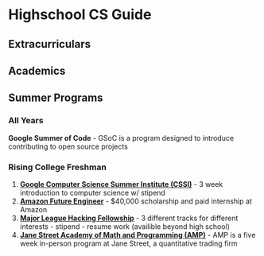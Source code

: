 # Highschool CS Guide
## Extracurriculars
## Academics
## Summer Programs
### All Years
**Google Summer of Code** - GSoC is a program designed to introduce contributing to open source projects
### Rising College Freshman
1. [**Google Computer Science Summer Institute (CSSI)**](https://buildyourfuture.withgoogle.com/programs/computer-science-summer-institute/) - 3 week introduction to computer science w/ stipend <br>
2. [**Amazon Future Engineer**](https://www.amazonfutureengineer.com/) - $40,000 scholarship and paid internship at Amazon <br>
3. [**Major League Hacking Fellowship**](https://fellowship.mlh.io/) - 3 different tracks for different interests - stipend - resume work (availible beyond high school)<br>
4. [**Jane Street Academy of Math and Programming (AMP)**](https://www.janestreet.com/join-jane-street/our-programs/) - AMP is a five week in-person program at Jane Street, a quantitative trading firm
